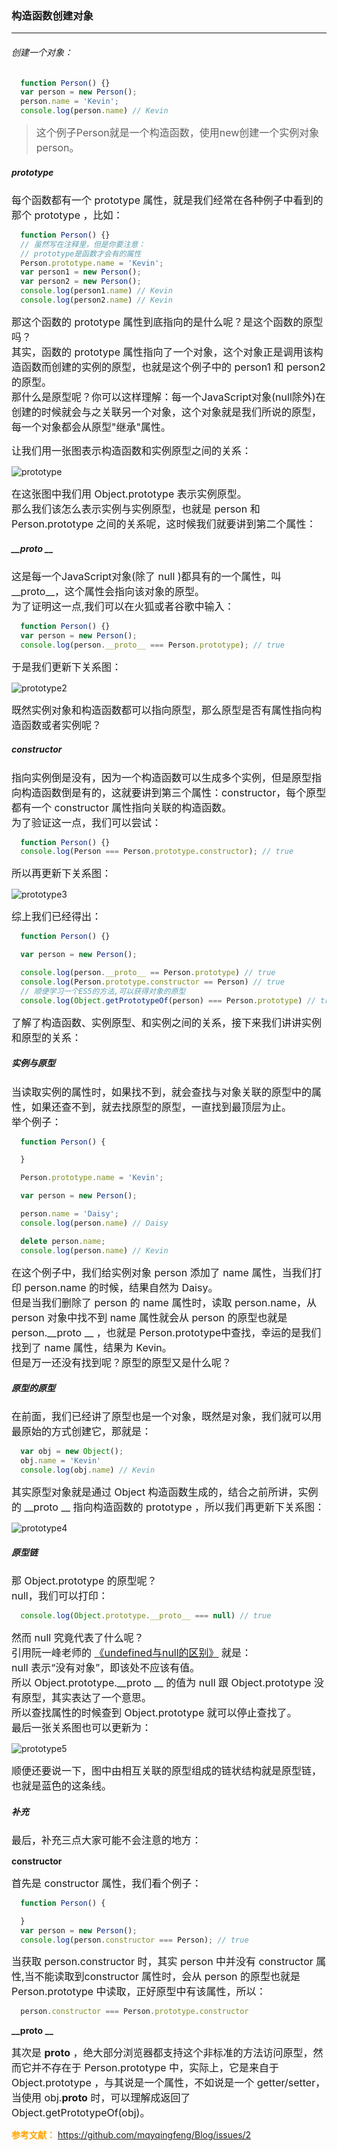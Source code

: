 ### 构造函数创建对象  
  <hr>
  <h6>创建一个对象：</h6>

  ```js
    function Person() {}
    var person = new Person();
    person.name = 'Kevin';
    console.log(person.name) // Kevin
  ```
  > <font size=3>这个例子Person就是一个构造函数，使用new创建一个实例对象person。</font>

  ##### prototype
  <font size=3>每个函数都有一个 prototype 属性，就是我们经常在各种例子中看到的那个 prototype ，比如：</font>

  ```js
    function Person() {}
    // 虽然写在注释里，但是你要注意：
    // prototype是函数才会有的属性
    Person.prototype.name = 'Kevin';
    var person1 = new Person();
    var person2 = new Person();
    console.log(person1.name) // Kevin
    console.log(person2.name) // Kevin
  ```
  <font size=3>那这个函数的 prototype 属性到底指向的是什么呢？是这个函数的原型吗？<br>
  其实，函数的 prototype 属性指向了一个对象，这个对象正是调用该构造函数而创建的实例的原型，也就是这个例子中的 person1 和 person2 的原型。<br>
  那什么是原型呢？你可以这样理解：每一个JavaScript对象(null除外)在创建的时候就会与之关联另一个对象，这个对象就是我们所说的原型，每一个对象都会从原型"继承"属性。</font>
  
  <font size=3>让我们用一张图表示构造函数和实例原型之间的关系：</font>

  ![prototype](/images/prototype1.png)

  <font size=3>在这张图中我们用 Object.prototype 表示实例原型。<br>
  那么我们该怎么表示实例与实例原型，也就是 person 和 Person.prototype 之间的关系呢，这时候我们就要讲到第二个属性：</font>

  ##### __proto __

  <font size=3>这是每一个JavaScript对象(除了 null )都具有的一个属性，叫__proto__，这个属性会指向该对象的原型。<br>
  为了证明这一点,我们可以在火狐或者谷歌中输入：</font>

  ```js
    function Person() {}
    var person = new Person();
    console.log(person.__proto__ === Person.prototype); // true
  ```

  <font size=3>于是我们更新下关系图：</font>

  ![prototype2](/images/prototype2.png)

  <font size=3>既然实例对象和构造函数都可以指向原型，那么原型是否有属性指向构造函数或者实例呢？</font>

  ##### constructor

  <font size=3>指向实例倒是没有，因为一个构造函数可以生成多个实例，但是原型指向构造函数倒是有的，这就要讲到第三个属性：constructor，每个原型都有一个 constructor 属性指向关联的构造函数。<br>
  为了验证这一点，我们可以尝试：</font>

  ```js
    function Person() {}
    console.log(Person === Person.prototype.constructor); // true
  ```

  <font size=3>所以再更新下关系图：</font>

  ![prototype3](/images/prototype3.png)

  <font size=3>综上我们已经得出：</font>

  ```js
    function Person() {}

    var person = new Person();

    console.log(person.__proto__ == Person.prototype) // true
    console.log(Person.prototype.constructor == Person) // true
    // 顺便学习一个ES5的方法,可以获得对象的原型
    console.log(Object.getPrototypeOf(person) === Person.prototype) // true
  ```

  <font size=3>了解了构造函数、实例原型、和实例之间的关系，接下来我们讲讲实例和原型的关系：</font>

  ##### 实例与原型

  <font size=3>当读取实例的属性时，如果找不到，就会查找与对象关联的原型中的属性，如果还查不到，就去找原型的原型，一直找到最顶层为止。<br>
  举个例子：</font>

  ```js
    function Person() {

    }

    Person.prototype.name = 'Kevin';

    var person = new Person();

    person.name = 'Daisy';
    console.log(person.name) // Daisy

    delete person.name;
    console.log(person.name) // Kevin
  ```

  <font size=3>在这个例子中，我们给实例对象 person 添加了 name 属性，当我们打印 person.name 的时候，结果自然为 Daisy。<br>
  但是当我们删除了 person 的 name 属性时，读取 person.name，从 person 对象中找不到 name 属性就会从 person 的原型也就是 person.__proto __ ，也就是 Person.prototype中查找，幸运的是我们找到了 name 属性，结果为 Kevin。<br>
  但是万一还没有找到呢？原型的原型又是什么呢？</font>

  ##### 原型的原型

  <font size=3>在前面，我们已经讲了原型也是一个对象，既然是对象，我们就可以用最原始的方式创建它，那就是：</font>


  ```js
    var obj = new Object();
    obj.name = 'Kevin'
    console.log(obj.name) // Kevin
  ```

  <font size=3>其实原型对象就是通过 Object 构造函数生成的，结合之前所讲，实例的 __proto __ 指向构造函数的 prototype ，所以我们再更新下关系图：</font>

  ![prototype4](/images/prototype4.png)

  ##### 原型链

  <font size=3>那 Object.prototype 的原型呢？<br>
  null，我们可以打印：</font>

  ```js
    console.log(Object.prototype.__proto__ === null) // true
  ```

  <font size=3>然而 null 究竟代表了什么呢？<br>
  引用阮一峰老师的 [《undefined与null的区别》](http://www.ruanyifeng.com/blog/2014/03/undefined-vs-null.html) 就是：<br>
  null 表示“没有对象”，即该处不应该有值。<br>
  所以 Object.prototype.__proto __ 的值为 null 跟 Object.prototype 没有原型，其实表达了一个意思。<br>
  所以查找属性的时候查到 Object.prototype 就可以停止查找了。<br>
  最后一张关系图也可以更新为：</font>


  ![prototype5](/images/prototype5.png)

  <font size=3>顺便还要说一下，图中由相互关联的原型组成的链状结构就是原型链，也就是蓝色的这条线。</font>

  ##### 补充

  <font size=3>最后，补充三点大家可能不会注意的地方：</font>

  **constructor**

  <font size=3>首先是 constructor 属性，我们看个例子：</font>

  ```js
    function Person() {

    }
    var person = new Person();
    console.log(person.constructor === Person); // true
  ```

  <font size=3>当获取 person.constructor 时，其实 person 中并没有 constructor 属性,当不能读取到constructor 属性时，会从 person 的原型也就是 Person.prototype 中读取，正好原型中有该属性，所以：</font>

  ```js
    person.constructor === Person.prototype.constructor
  ```

  **__proto __**

  <font size=3>其次是 __proto__ ，绝大部分浏览器都支持这个非标准的方法访问原型，然而它并不存在于 Person.prototype 中，实际上，它是来自于 Object.prototype ，与其说是一个属性，不如说是一个 getter/setter，当使用 obj.__proto__ 时，可以理解成返回了 Object.getPrototypeOf(obj)。</font>

  <strong><font color='orange'>参考文献：</font></strong>
  https://github.com/mqyqingfeng/Blog/issues/2